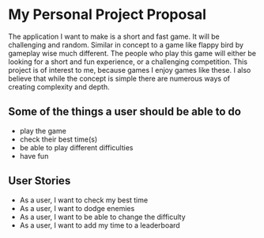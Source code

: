 # My Personal Project Proposal

The application I want to make is a short and fast game. It will be challenging and random. Similar in concept to a game like flappy bird by gameplay wise much different. The people who play this game will either be looking for a short and fun experience, or a challenging competition. This project is of interest to me, because games I enjoy games like these. I also believe that while the concept is simple there are numerous ways of creating complexity and depth. 



## Some of the things a user should be able to do
- play the game
- check their best time(s)
- be able to play different difficulties
- have fun



## User Stories
- As a user, I want to check my best time
- As a user, I want to dodge enemies
- As a user, I want to be able to change the difficulty
- As a user, I want to add my time to a leaderboard

